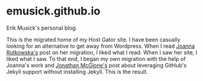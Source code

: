 # emusick.github.io
Erik Musick's personal blog.

This is the migrated home of my Host Gator site. I have been casually looking for an alternative to get away from Wordpress. When I read [Joanna Rutkowska's](https://github.com/rootkovska/rootkovska.github.io) post on her migration, I liked what I read. When I saw her site, I liked what I saw. To that end, I began my own migration with the help of Joanna's work and [Jonathan McGlone's](http://jmcglone.com/guides/github-pages/) post about leveraging GitHub's Jekyll support without installing Jekyll. This is the result.
